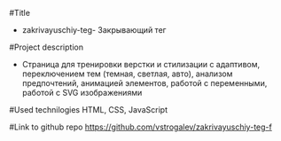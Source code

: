 #Title
- zakrivayuschiy-teg- Закрывающий тег

#Project description
- Страница для тренировки верстки и стилизации с адаптивом, переключением тем (темная, светлая, авто), анализом предпочтений, анимацией элементов, работой с переменными, работой с SVG изображениями

#Used technilogies
HTML, CSS, JavaScript

#Link to github repo
https://github.com/vstrogalev/zakrivayuschiy-teg-f